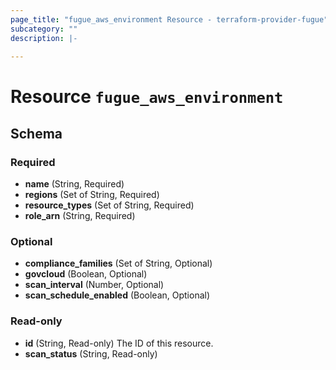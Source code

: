 ```yaml
---
page_title: "fugue_aws_environment Resource - terraform-provider-fugue"
subcategory: ""
description: |-
  
---
```


# Resource `fugue_aws_environment`





## Schema

### Required

- **name** (String, Required)
- **regions** (Set of String, Required)
- **resource_types** (Set of String, Required)
- **role_arn** (String, Required)

### Optional

- **compliance_families** (Set of String, Optional)
- **govcloud** (Boolean, Optional)
- **scan_interval** (Number, Optional)
- **scan_schedule_enabled** (Boolean, Optional)

### Read-only

- **id** (String, Read-only) The ID of this resource.
- **scan_status** (String, Read-only)


